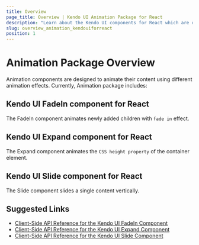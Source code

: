 ```yaml
---
title: Overview
page_title: Overview | Kendo UI Animation Package for React
description: "Learn about the Kendo UI components for React which are delivered by the Animation package."
slug: overview_animation_kendouiforreact
position: 1
---
```


# Animation Package Overview

Animation components are designed to animate their content using different animation effects. Currently, Animation package includes:

## Kendo UI FadeIn component for React

The FadeIn component animates newly added children with `fade in` effect.

## Kendo UI Expand component for React

The Expand component animates the `CSS height property` of the container element.

## Kendo UI Slide component for React

The Slide component slides a single content vertically.

## Suggested Links

* [Client-Side API Reference for the Kendo UI FadeIn Component](https://github.com/telerik/kendo-react-animation/blob/master/docs/fadein/api.md)
* [Client-Side API Reference for the Kendo UI Expand Component](https://github.com/telerik/kendo-react-animation/blob/master/docs/expand/api.md)
* [Client-Side API Reference for the Kendo UI Slide Component](https://github.com/telerik/kendo-react-animation/blob/master/docs/slide/api.md)
